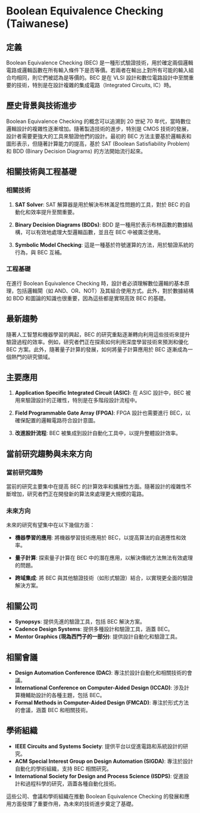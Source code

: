 # Boolean Equivalence Checking (Taiwanese)

## 定義

Boolean Equivalence Checking (BEC) 是一種形式驗證技術，用於確定兩個邏輯電路或邏輯函數在所有輸入條件下是否等價。若兩者在輸出上對所有可能的輸入組合均相同，則它們被認為是等價的。BEC 是在 VLSI 設計和數位電路設計中至關重要的技術，特別是在設計複雜的集成電路（Integrated Circuits, IC）時。

## 歷史背景與技術進步

Boolean Equivalence Checking 的概念可以追溯到 20 世紀 70 年代，當時數位邏輯設計的複雜性逐漸增加。隨著製造技術的進步，特別是 CMOS 技術的發展，設計者需要更強大的工具來驗證他們的設計。最初的 BEC 方法主要基於邏輯表和圖形表示，但隨著計算能力的提高，基於 SAT (Boolean Satisfiability Problem) 和 BDD (Binary Decision Diagrams) 的方法開始流行起來。

## 相關技術與工程基礎

### 相關技術

1. **SAT Solver**: SAT 解算器是用於解決布林滿足性問題的工具，對於 BEC 的自動化和效率提升至關重要。
  
2. **Binary Decision Diagrams (BDDs)**: BDD 是一種用於表示布林函數的數據結構，可以有效地處理大型邏輯函數，並且在 BEC 中被廣泛使用。

3. **Symbolic Model Checking**: 這是一種基於符號運算的方法，用於驗證系統的行為，與 BEC 互補。

### 工程基礎

在進行 Boolean Equivalence Checking 時，設計者必須理解數位邏輯的基本原理，包括邏輯閘（如 AND、OR、NOT）及其組合使用方式。此外，對於數據結構如 BDD 和圖論的知識也很重要，因為這些都是實現高效 BEC 的基礎。

## 最新趨勢

隨著人工智慧和機器學習的興起，BEC 的研究重點逐漸轉向利用這些技術來提升驗證過程的效率。例如，研究者們正在探索如何利用深度學習技術來預測和優化 BEC 方案。此外，隨著量子計算的發展，如何將量子計算應用於 BEC 逐漸成為一個熱門的研究領域。

## 主要應用

1. **Application Specific Integrated Circuit (ASIC)**: 在 ASIC 設計中，BEC 被用來驗證設計的正確性，特別是在多階段設計流程中。

2. **Field Programmable Gate Array (FPGA)**: FPGA 設計也需要進行 BEC，以確保配置的邏輯電路符合設計意圖。

3. **改進設計流程**: BEC 被集成到設計自動化工具中，以提升整體設計效率。

## 當前研究趨勢與未來方向

### 當前研究趨勢

當前的研究主要集中在提高 BEC 的計算效率和擴展性方面。隨著設計的複雜性不斷增加，研究者們正在開發新的算法來處理更大規模的電路。

### 未來方向

未來的研究有望集中在以下幾個方面：

- **機器學習的應用**: 將機器學習技術應用於 BEC，以提高算法的自適應性和效率。
  
- **量子計算**: 探索量子計算在 BEC 中的潛在應用，以解決傳統方法無法有效處理的問題。

- **跨域集成**: 將 BEC 與其他驗證技術（如形式驗證）結合，以實現更全面的驗證解決方案。

## 相關公司

- **Synopsys**: 提供先進的驗證工具，包括 BEC 解決方案。
- **Cadence Design Systems**: 提供多種設計和驗證工具，涵蓋 BEC。
- **Mentor Graphics (現為西門子的一部分)**: 提供設計自動化和驗證工具。

## 相關會議

- **Design Automation Conference (DAC)**: 專注於設計自動化和相關技術的會議。
- **International Conference on Computer-Aided Design (ICCAD)**: 涉及計算機輔助設計的各種主題，包括 BEC。
- **Formal Methods in Computer-Aided Design (FMCAD)**: 專注於形式方法的會議，涵蓋 BEC 和相關技術。

## 學術組織

- **IEEE Circuits and Systems Society**: 提供平台以促進電路和系統設計的研究。
- **ACM Special Interest Group on Design Automation (SIGDA)**: 專注於設計自動化的學術組織，支持 BEC 相關研究。
- **International Society for Design and Process Science (ISDPS)**: 促進設計和過程科學的研究，涵蓋各種自動化技術。

這些公司、會議和學術組織在推動 Boolean Equivalence Checking 的發展和應用方面發揮了重要作用，為未來的技術進步奠定了基礎。